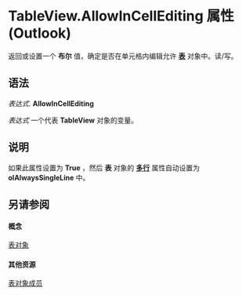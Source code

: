 
# TableView.AllowInCellEditing 属性 (Outlook)

返回或设置一个 **布尔** 值，确定是否在单元格内编辑允许 **[表](026e27f8-1655-060d-e8cc-87eaaf4f1510.md)** 对象中。读/写。


## 语法

 _表达式_. **AllowInCellEditing**

 _表达式_ 一个代表 **TableView** 对象的变量。


## 说明

如果此属性设置为 **True** ，然后 **表** 对象的 **[多行](732b39ca-ec7f-5a43-db55-3351a368b599.md)** 属性自动设置为 **olAlwaysSingleLine** 中。


## 另请参阅


#### 概念


[表对象](026e27f8-1655-060d-e8cc-87eaaf4f1510.md)
#### 其他资源


[表对象成员](2cc17ec6-12cf-d335-9370-d3922b45510e.md)